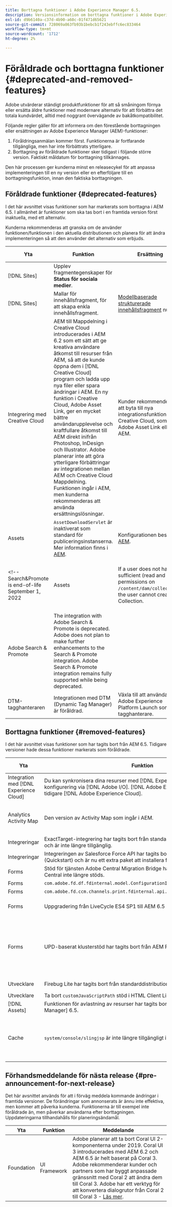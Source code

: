 ```yaml
---
title: Borttagna funktioner i Adobe Experience Manager 6.5.
description: Versionsinformation om borttagna funktioner i Adobe Experience Manager 6.5.
exl-id: d9b6140a-c37d-4b90-a60c-01f471d65621
source-git-commit: 728069a863fb93b1bebcb1f243ebffc6ec833464
workflow-type: tm+mt
source-wordcount: '1712'
ht-degree: 2%

---
```


# Föråldrade och borttagna funktioner {#deprecated-and-removed-features}

Adobe utvärderar ständigt produktfunktioner för att så småningom förnya eller ersätta äldre funktioner med modernare alternativ för att förbättra det totala kundvärdet, alltid med noggrant övervägande av bakåtkompatibilitet.

Följande regler gäller för att informera om den förestående borttagningen eller ersättningen av Adobe Experience Manager (AEM)-funktioner:

1. Föråldringsanmälan kommer först. Funktionerna är fortfarande tillgängliga, men har inte förbättrats ytterligare.
1. Borttagning av föråldrade funktioner sker tidigast i följande större version. Faktiskt måldatum för borttagning tillkännages.

Den här processen ger kunderna minst en releasecykel för att anpassa implementeringen till en ny version eller en efterföljare till en borttagningsfunktion, innan den faktiska borttagningen.

## Föråldrade funktioner {#deprecated-features}

I det här avsnittet visas funktioner som har markerats som borttagna i AEM 6.5. I allmänhet är funktioner som ska tas bort i en framtida version först inaktuella, med ett alternativ.

Kunderna rekommenderas att granska om de använder funktionen/funktionen i den aktuella distributionen och planera för att ändra implementeringen så att den använder det alternativ som erbjuds.

| Yta | Funktion | Ersättning | Version (SP) |
|---|---|---|---|
| [!DNL Sites] | Upplev fragmentegenskaper för **Status för sociala medier**. |   | 6.5.11.0 |
| [!DNL Sites] | Mallar för innehållsfragment, för att skapa enkla innehållsfragment. | [Modellbaserade strukturerade innehållsfragment](/help/assets/content-fragments/content-fragments-models.md) nu. | 6.5.11.0 |
| Integrering med Creative Cloud | AEM till Mappdelning i Creative Cloud introducerades i AEM 6.2 som ett sätt att ge kreativa användare åtkomst till resurser från AEM, så att de kunde öppna dem i [!DNL Creative Cloud] program och ladda upp nya filer eller spara ändringar i AEM. En ny funktion i Creative Cloud, Adobe Asset Link, ger en mycket bättre användarupplevelse och kraftfullare åtkomst till AEM direkt inifrån Photoshop, InDesign och Illustrator. Adobe planerar inte att göra ytterligare förbättringar av integrationen mellan AEM och Creative Cloud Mappdelning. Funktionen ingår i AEM, men kunderna rekommenderas att använda ersättningslösningar. | Kunder rekommenderas att byta till nya integrationsfunktioner för Creative Cloud, som Adobe Asset Link eller AEM. |  |
| Assets | `AssetDownloadServlet` är inaktiverat som standard för publiceringsinstanserna. Mer information finns i [AEM](/help/sites-administering/security-checklist.md). | Konfigurationen beskrivs i [AEM](/help/sites-administering/security-checklist.md). |  |
<!-- Search&Promote is end-of-life September 1, 2022 | Assets | If a user does not have sufficient (read and write) permissions on `/content/dam/collections`, the user cannot create a Collection. | Honor the access control setup of user and ensure appropriate permissions. ||
|Adobe Search & Promote|The integration with Adobe Search & Promote is deprecated. Adobe does not plan to make further enhancements to the Search & Promote integration. Adobe Search & Promote integration remains fully supported while being deprecated.||| -->
| DTM-tagghanteraren | Integrationen med DTM (Dynamic Tag Manager) är föråldrad. | Växla till att använda Adobe Experience Platform Launch som tagghanterare. || |Adobe Target|Genom att lägga till möjligheten för AEM att ansluta till Adobe Target-tjänsten med [!DNL Adobe I/O] API (Rest API) för Adobe Target Standard i AEM 6.5 är XML-sättet (Target Classic API) föråldrat.|Konfigurera om integreringen till [använd det nya API:t](/help/sites-administering/target.md). || |Adobe Target|Med `mbox.js` är inte längre kompatibelt med Adobe Target i AEM.|Växla till att använda `at.js` 1.x.|| | Handel | [CIF REST](https://github.com/adobe/commerce-cif-api) tillhandahölls 2018 som en uppsättning mikrotjänster för integrering av AEM- och handelsmotorer. Efter att Adobe förvärvat Magento i mitten av 2018 beslutade Adobe att ändra sitt tillvägagångssätt av två skäl. Magento har en egen uppsättning med Commerce API:er (REST och GraphQL) och det är inte bra att behålla två uppsättningar API:er. Marknadstrender tyder på att kunderna var på väg mot GraphQL eftersom det är ett effektivare sätt att fråga data. Under 2019 har Adobe släppt det nya Commerce Integration Framework med hjälp av Magento GraphQL API:er som källa för sanningen. Adobe planerar inte att göra några ytterligare investeringar i CIF REST. Kunder rekommenderas att använda ersättningslösningen.|För AEM-Magento-integreringar växlar du till [AEM CIF-arkityp](https://github.com/adobe/aem-cif-project-archetype) och [AEM CIF-kärnkomponenter](https://github.com/adobe/aem-core-cif-components). Se AEM och integrering med Adobe Commerce [med Commerce Integration Framework](/help/commerce/cif/integrating/magento.md). Stöd för integreringar med andra tredje part (än Magento) med det nya tillvägagångssättet finns på vår färdplan.|| | Komponenter (AEM Sites) | Adobe planerar inte att göra ytterligare förbättringar av de flesta av de grundkomponenter som lagras i `/libs/foundation/components`. Leta efter `cq:deprecated` och `cq:deprecatedReason` -egenskapen i komponentmappen. AEM 6.5 innehåller Foundation Components, och kunder som uppgraderar från tidigare versioner kan fortsätta använda dem som de är. Foundation Components stöds även om de är inaktuella. | Adobe rekommenderar att du använder kärnkomponenterna för framtida projekt. Befintliga webbplatser kan förbli oförändrade eller använda [AEM Modernize Tools Suite](https://github.com/adobe/aem-modernize-tools) för att ge webbplatsen en ny funktion för att använda kärnkomponenter. || |Komponenter (AEM Sites)|Designimporterarkomponenter `/libs/wcm/designimporter/components` har markerats som borttagna från och med 6.5. Adobe planerar inte att göra ytterligare förbättringar av designimportörens implementering. | Adobe planerar att tillhandahålla en alternativ implementering av användningsexemplet i framtida releaser. || |Foundation|Granite Offloading Framework. Adobe planerar inte att göra ytterligare förbättringar av avlastningsramverket som infördes i CQ 5.6.1 för att externalisera materialbearbetningen.|Adobe arbetar med en ny generationens molnbaserad avlastningsramverk.|| |Utvecklare|`Hobbes.js`. Adobe planerar inte att göra ytterligare förbättringar av `hobbes.js` testningsramverk för användargränssnitt.|Adobe rekommenderar att man använder Selenium Automation.|| |Utvecklare|jQuery UI-klientbibliotek. Adobe planerar inte att underhålla och uppdatera jQuery UI-klientbiblioteket som levereras som en del av distributionen (Quickstart)|Adobe rekommenderar att kunder som fortfarande behöver jQuery-gränssnittet för att få sin kod att lägga till det i sin projektkodbas fortfarande behöver det.|| |Utvecklare|jQuery Animation-klientbibliotek (`granite.jquery.animation`). Adobe planerar inte att underhålla och uppdatera jQuery Animation-klientbiblioteket som levereras som en del av distributionen (QuickStart)|Adobe rekommenderar att kunder som fortfarande behöver jQuery-animeringar för sin kod lägger till det i sin projektkodbas.|| |Utvecklare|Klientbibliotek för hanteringsfält. Adobe planerar inte att underhålla och uppdatera Handlebar-klientbiblioteket som levereras som en del av distributionen (Quickstart)|Adobe rekommenderar att kunder som fortfarande behöver Handlebars för att få sin kod att lägga till den i sin projektkodbas lägger till den.|| |Utvecklare|Juridiskt klientbibliotek. Adobe planerar inte att ytterligare underhålla och uppdatera Lawnairs klientbibliotek som levereras som en del av distributionen (Quickstart)|Adobe rekommenderar att kunder som fortfarande behöver Lawndog lägger till koden i sin projektkodbas.|| |Utvecklare|`Granite.Sling.js` klientbibliotek. Adobe planerar inte att ytterligare förbättra klientbiblioteket Granite.Sling.js som levereras som en del av distributionen (Quickstart)|Adobe rekommenderar att kunder som förlitar sig på bibliotekets kapacitet att omfaktorisera sin kod så att de inte längre använder den.|| |Utvecklare|Använda YUI för att komprimera/minimera JavaScript-klientbibliotek. Adobe planerar inte att uppdatera YUI-biblioteket ytterligare. Fram till AEM 6.4 var YUI standardinställning för att minimera JavaScript med möjlighet att växla till Google Closure Compiler (GCC). Från och med AEM 6.5 är GCC standard.|Adobe rekommenderar att man uppgraderar till AEM 6.5 för att gå över till GCC för implementering|| |Utvecklare|Klassisk dialogruteredigerare i CRXDE Lite. Adobe planerar inte att ytterligare förbättra den klassiska dialogruteredigeraren för användargränssnittet som levereras som en del av distributionen (QuickStart)| Det finns ingen ersättningsprodukt. || |Forms|AEM Forms-integrering med AEM Mobile är föråldrad. | Det finns ingen ersättare. ||Utvecklare|Klassisk dialogruteredigerare i CRXDE Lite. Adobe planerar inte att ytterligare förbättra den klassiska dialogruteredigeraren för användargränssnittet som levereras som en del av distributionen (QuickStart)| Det finns ingen ersättningsprodukt. || |Utvecklare|Lodash/underscore client library. Adobe planerar inte att ytterligare underhålla och uppdatera Lodash-/understreckklientbiblioteket som levereras som en del av distributionen (QuickStart) | Adobe rekommenderar att kunder som fortfarande behöver Lodash/understreckkod för sin kod lägger till den i sin projektkodbas. || |Skärmar|Adobe planerar inte att underhålla och uppdatera com.adobe.cq.screens.mq.active q-paketet och relaterade konfigurationer som används för konfiguration av 2Utgivare.| Adobe rekommenderar att kunder som fortfarande behöver 2Utgivare kan använda belastningsutjämnande metoder. ||

## Borttagna funktioner {#removed-features}

I det här avsnittet visas funktioner som har tagits bort från AEM 6.5. Tidigare versioner hade dessa funktioner markerats som föråldrade.

| Yta | Funktion | Ersättning | Version (SP) |
|--- |--- |--- |--- |
| Integration med [!DNL Experience Cloud] | Du kan synkronisera dina resurser med [!DNL Experience Cloud] använda en konfigurering via [!DNL Adobe I/O]. [!DNL Adobe Experience Cloud] kallades tidigare [!DNL Adobe Experience Cloud]. | Om du har frågor [kontakta Adobe kundsupport](https://experienceleague.adobe.com/?support-solution=General#support). |  |
| Analytics Activity Map | Den version av Activity Map som ingår i AEM. | På grund av säkerhetsändringar i Adobe Analytics API är det inte längre möjligt att använda den version av Activity Map som ingår i AEM. Använd [ActivityMap-plugin från Adobe Analytics](https://experienceleague.adobe.com/docs/analytics/analyze/activity-map/getting-started/get-started-users/activitymap-install.html?lang=en). |  |
| Integreringar | ExactTarget-integrering har tagits bort från standarddistributionen (Quickstart) och är inte längre tillgänglig. | Ingen ersättning. |  |
| Integreringar | Integreringen av Salesforce Force API har tagits bort från standarddistributionen (Quickstart) och är nu ett extra paket att installera från [Programvarudistribution](https://experience.adobe.com/#/downloads/content/software-distribution/en/aem.html). | Funktionen är fortfarande tillgänglig. |
| Forms | Stöd för tjänsten Adobe Central Migration Bridge har tagits bort eftersom Adobe Central inte längre stöds. | Ingen ersättning. |  |
| Forms | `com.adobe.fd.df.fdinternal.model.ConfigurationInstance` | Ingen ersättning. |  |
| Forms | `com.adobe.fd.ccm.channels.print.fdinternal.api.service.PrintDataTransformer` | Ingen ersättning |  |
| Forms | Uppgradering från LiveCycle ES4 SP1 till AEM 6.5 Forms på JEE är inte tillgänglig | Se [tillgängliga uppgraderingssökvägar](../forms/using/upgrade.md) i uppgraderingsdokumentationen för AEM Forms. |  |
| Forms | UPD-baserat klusterstöd har tagits bort från AEM Forms på JEE | Du kan bara använda TCP-baserad klustring i AEM Forms på JEE. Om du uppgraderar en UDP-multicast-server från en tidigare version till AEM 5.5 Forms på JEE utförs manuella konfigurationer för att växla till TCP-baserad gemfire-klustring. Detaljerade anvisningar finns i [Uppgradera till AEM 6.5-formulär på JEE](../forms/using/upgrade-forms-jee.md) |  |
| Utvecklare | Firebug Lite har tagits bort från standarddistributionen (Quickstart) | Använd de inbyggda webbläsarkonsolerna för utvecklare |
| Utvecklare | Ta bort `customJavaScriptPath` stöd i HTML Client Library Manager. | Ingen ersättning |  |
| [!DNL Assets] | Funktionen för avlastning av resurser har tagits bort i [!DNL Adobe Experience Manager] 6.5. | Det finns ingen ersättning. |  |
| Cache | `system/console/slingjsp` är inte längre tillgängligt i AEM 6.5. | Klasser och något cacheminne lagras under paketet Apache Sling Commons FileSystem ClassLoader. Du kan kontrollera paketnumret i AEM webbkonsol och ta bort cachemappen direkt från filsystemet (`crx-quickstart/launchpad/felix/bundle<ID>`). |  |

## Förhandsmeddelande för nästa release {#pre-announcement-for-next-release}

Det här avsnittet används för att i förväg meddela kommande ändringar i framtida versioner. De förändringar som annonserats är ännu inte effektiva, men kommer att påverka kunderna. Funktionerna är till exempel inte föråldrade än, men påverkar användarna efter borttagningen. Uppdateringarna tillhandahålls för planeringsändamål.

| Yta | Funktion | Meddelande |
|--- |--- |--- |
| Foundation | UI Framework | Adobe planerar att ta bort Coral UI 2-komponenterna under 2019. Coral UI 3 introducerades med AEM 6.2 och AEM 6.5 är helt baserat på Coral 3. Adobe rekommenderar kunder och partners som har byggt anpassade gränssnitt med Coral 2 att ändra dem till Coral 3. Adobe har ett verktyg för att konvertera dialogrutor från Coral 2 till Coral 3 - [Läs mer](/help/sites-developing/modernization-tools.md). |
